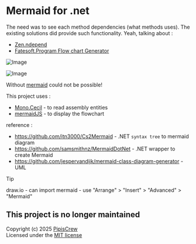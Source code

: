 # Mermaid for .net
The need was to see each method dependencies (what methods uses). The existing solutions did provide such functionality. Yeah, talking about : 
* [Zen.ndepend](https://www.ndepend.com/docs/class-dependency-diagram)
* [Fatesoft.Program Flow chart Generator](https://www.fatesoft.com/)  

![Image](https://github.com/user-attachments/assets/28f1d916-cb7b-499f-a11e-1cf1863ebaeb)  

![Image](https://github.com/user-attachments/assets/f2f8deec-1c63-4c0d-aeba-c7b70b43d3e1)  

Without [mermaid](https://mermaid.js.org/) could not be possible!  

This project uses : 
* [Mono.Cecil](https://github.com/jbevain/cecil) - to read assembly entities
* [mermaidJS](https://mermaid.js.org/) - to display the flowchart

reference : 
* <https://github.com/itn3000/Cs2Mermaid> - .NET `syntax tree` to mermaid diagram
* <https://github.com/samsmithnz/MermaidDotNet> - .NET wrapper to create Mermaid
* <https://github.com/jespervandijk/mermaid-class-diagram-generator> - UML

> [!TIP]  
> draw.io - can import mermaid - use "Arrange" > "Insert" > "Advanced" > "Mermaid"  

## This project is no longer maintained
Copyright (c) 2025 [PipisCrew](http://pipiscrew.com)  
Licensed under the [MIT license](http://www.opensource.org/licenses/mit-license.php)